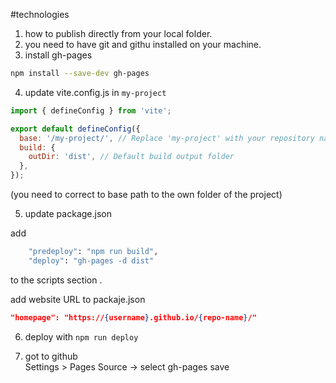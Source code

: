 #technologies 

1. how to publish directly from your local folder.
2. you need to have git and githu installed on your machine. 
3. install gh-pages

```bash
npm install --save-dev gh-pages
```
4. update vite.config.js in `my-project`

```js
import { defineConfig } from 'vite';

export default defineConfig({
  base: '/my-project/', // Replace 'my-project' with your repository name
  build: {
    outDir: 'dist', // Default build output folder
  },
});
```
(you need to correct to base path to the own folder of the project)

5. update package.json

add 
```bash
    "predeploy": "npm run build",
    "deploy": "gh-pages -d dist"
```
to the scripts section .


add website URL to packaje.json
```json
"homepage": "https://{username}.github.io/{repo-name}/"
```

6. deploy with `npm run deploy`

7. got to github    
    Settings > Pages
    Source -> select gh-pages
    save